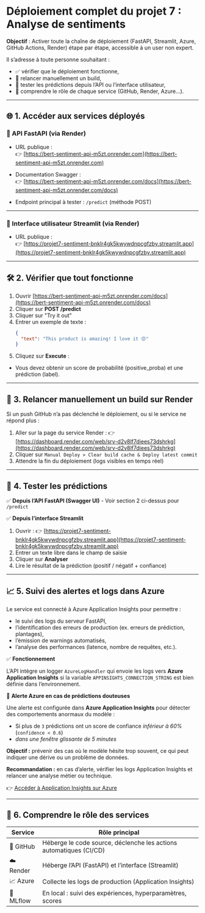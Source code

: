 # __Déploiement complet du projet 7 : Analyse de sentiments__

__Objectif__ : Activer toute la chaîne de déploiement (FastAPI, Streamlit, Azure, GitHub Actions, Render) étape par étape, accessible à un user non expert.  

Il s’adresse à toute personne souhaitant :
- ✅ vérifier que le déploiement fonctionne,
- 🔁 relancer manuellement un build,
- 🧪 tester les prédictions depuis l’API ou l’interface utilisateur,
- 🧠 comprendre le rôle de chaque service (GitHub, Render, Azure...).

---

## 🌐 1. Accéder aux services déployés

### 🔹 API FastAPI (via Render)
- URL publique :  
  👉 [https://bert-sentiment-api-m5zt.onrender.com](https://bert-sentiment-api-m5zt.onrender.com)

- Documentation Swagger :  
  👉 [https://bert-sentiment-api-m5zt.onrender.com/docs](https://bert-sentiment-api-m5zt.onrender.com/docs)

- Endpoint principal à tester : `/predict` (méthode POST)

---

### 🔹 Interface utilisateur Streamlit (via Render)
- URL publique :  
  👉 [https://projet7-sentiment-bnklr4gk5kwywdnpcgfzby.streamlit.app](https://projet7-sentiment-bnklr4gk5kwywdnpcgfzby.streamlit.app)

---

## 🛠️ 2. Vérifier que tout fonctionne

1. Ouvrir [https://bert-sentiment-api-m5zt.onrender.com/docs](https://bert-sentiment-api-m5zt.onrender.com/docs)
2. Cliquer sur __POST /predict__
3. Cliquer sur "Try it out"
4. Entrer un exemple de texte :
   ```json
   {
     "text": "This product is amazing! I love it 😍"
   }
   ````
5. Cliquez sur __Execute__ :
- Vous devez obtenir un score de probabilité (positive_proba) et une prédiction (label).

---

## 🔁 3. Relancer manuellement un build sur Render

Si un push GitHub n’a pas déclenché le déploiement, ou si le service ne répond plus :

1. Aller sur la page du service Render :
👉 [https://dashboard.render.com/web/srv-d2v8lf7diees73dshrkg](https://dashboard.render.com/web/srv-d2v8lf7diees73dshrkg)
2. Cliquer sur `Manual Deploy > Clear build cache & Deploy latest commit`
3. Attendre la fin du déploiement (logs visibles en temps réel)

---

## 🧪 4. Tester les prédictions

✅ __Depuis l’API FastAPI (Swagger UI)__
    - Voir section 2 ci-dessus pour `/predict`

✅ __Depuis l’interface Streamlit__
1. Ouvrir :
👉 [https://projet7-sentiment-bnklr4gk5kwywdnpcgfzby.streamlit.app](https://projet7-sentiment-bnklr4gk5kwywdnpcgfzby.streamlit.app)
2. Entrer un texte libre dans le champ de saisie
3. Cliquer sur __Analyser__
4. Lire le résultat de la prédiction (positif / négatif + confiance)

---

## 📈 5. Suivi des alertes et logs dans Azure

Le service est connecté à Azure Application Insights pour permettre :
- le suivi des logs du serveur FastAPI,
- l’identification des erreurs de production (ex. erreurs de prédiction, plantages),
- l’émission de warnings automatisés,
- l’analyse des performances (latence, nombre de requêtes, etc.).

✅ __Fonctionnement__  

L’API intègre un logger `AzureLogHandler` qui envoie les logs vers __Azure Application Insights__ si la variable `APPINSIGHTS_CONNECTION_STRING` est bien définie dans l’environnement.

🔔 __Alerte Azure en cas de prédictions douteuses__  

Une alerte est configurée dans __Azure Application Insights__ pour détecter des comportements anormaux du modèle :

- Si plus de `3` prédictions ont un score de confiance _inférieur à 60%_ (`confidence < 0.6`)  
- _dans une fenêtre glissante de 5 minutes_

__Objectif :__ prévenir des cas où le modèle hésite trop souvent, ce qui peut indiquer une dérive ou un problème de données.

__Recommandation :__ en cas d’alerte, vérifier les logs Application Insights et relancer une analyse métier ou technique.

👉 [Accéder à Application Insights sur Azure](https://portal.azure.com/#@micheledewerpeme.onmicrosoft.com/resource/subscriptions/e891789e-97c8-4e95-b530-ae6822e1d50f/resourceGroups/bert-sentiment-rg/providers/microsoft.insights/components/bert-sentiment-appinsights/overview)


---

## 🧠 6. Comprendre le rôle des services

| Service   | Rôle principal                                                     |
| --------- | ------------------------------------------------------------------ |
| 🔵 GitHub | Héberge le code source, déclenche les actions automatiques (CI/CD) |
| ☁️ Render | Héberge l’API (FastAPI) et l’interface (Streamlit)                 |
| 📈 Azure  | Collecte les logs de production (Application Insights)             |
| 🔬 MLflow | En local : suivi des expériences, hyperparamètres, scores          |
